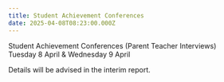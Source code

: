 ```yaml
---
title: Student Achievement Conferences
date: 2025-04-08T08:23:00.000Z
---
```

Student Achievement Conferences 
(Parent Teacher Interviews)  
Tuesday 8 April & Wednesday 9 April

Details will be advised in the interim report.
